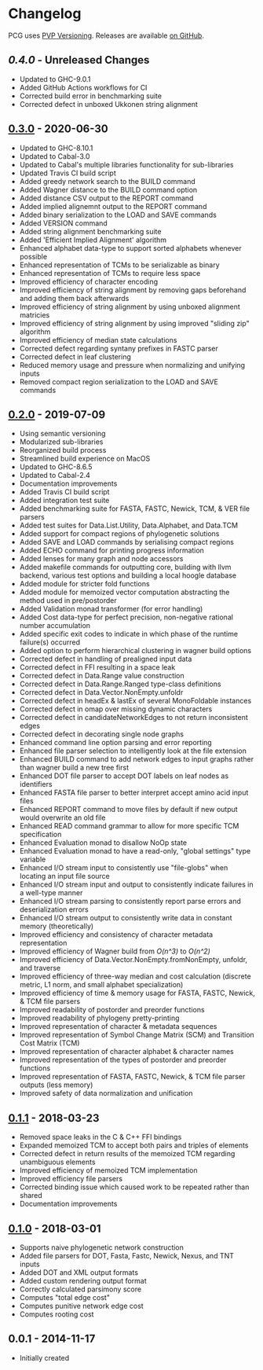 ﻿Changelog
==========

PCG uses [PVP Versioning][1].
Releases are available [on GitHub][2].


## _0.4.0_ - Unreleased Changes

* Updated to GHC-9.0.1
* Added GitHub Actions workflows for CI
* Corrected build error in benchmarking suite
* Corrected defect in unboxed Ukkonen string alignment


## [0.3.0][6] - 2020-06-30

* Updated to GHC-8.10.1
* Updated to Cabal-3.0
* Updated to Cabal's multiple libraries functionality for sub-libraries
* Updated Travis CI build script
* Added greedy network search to the BUILD command
* Added Wagner distance to the BUILD command option
* Added distance CSV output to the REPORT command
* Added implied alignemnt output to the REPORT command
* Added binary serialization to the LOAD and SAVE commands
* Added VERSION command
* Added string alignment benchmarking suite
* Added 'Efficient Implied Alignment' algorithm
* Enhanced alphabet data-type to support sorted alphabets whenever possible
* Enhanced representation of TCMs to be serializable as binary
* Enhanced representation of TCMs to require less space
* Improved efficiency of character encoding
* Improved efficiency of string alignment by removing gaps beforehand and adding them back afterwards
* Improved efficiency of string alignment by using unboxed alignment matricies
* Improved efficiency of string alignment by using improved "sliding zip" algorithm
* Improved efficiency of median state calculations
* Corrected defect regarding syntany prefixes in FASTC parser
* Corrected defect in leaf clustering
* Reduced memory usage and pressure when normalizing and unifying inputs
* Removed compact region serialization to the LOAD and SAVE commands


## [0.2.0][5] - 2019-07-09

* Using semantic versioning
* Modularized sub-libraries
* Reorganized build process
* Streamlined build experience on MacOS
* Updated to GHC-8.6.5
* Updated to Cabal-2.4
* Documentation improvements
* Added Travis CI build script
* Added integration test suite
* Added benchmarking suite for FASTA, FASTC, Newick, TCM, & VER file parsers
* Added test suites for Data.List.Utility, Data.Alphabet, and Data.TCM
* Added support for compact regions of phylogenetic solutions
* Added SAVE and LOAD commands by serialising compact regions
* Added ECHO command for printing progress information
* Added lenses for many graph and node accessors
* Added makefile commands for outputting core, building with llvm backend, various test options and building a local hoogle database
* Added module for stricter fold functions
* Added module for memoized vector computation abstracting the method used in pre/postorder
* Added Validation monad transformer (for error handling)
* Added Cost data-type for perfect precision, non-negative rational number accumulation
* Added specific exit codes to indicate in which phase of the runtime failure(s) occurred
* Added option to perform hierarchical clustering in wagner build options
* Corrected defect in handling of prealigned input data
* Corrected defect in FFI resulting in a space leak
* Corrected defect in Data.Range value construction
* Corrected defect in Data.Range.Ranged type-class definitions
* Corrected defect in Data.Vector.NonEmpty.unfoldr
* Corrected defect in headEx & lastEx of several MonoFoldable instances
* Corrected defect in omap over missing dynamic characters
* Corrected defect in candidateNetworkEdges to not return inconsistent edges
* Corrected defect in decorating single node graphs
* Enhanced command line option parsing and error reporting
* Enhanced file parser selection to intelligently look at the file extension
* Enhanced BUILD command to add network edges to input graphs rather than wagner build a new tree first
* Enhanced DOT file parser to accept DOT labels on leaf nodes as identifiers
* Enhanced FASTA file parser to better interpret accept amino acid input files
* Enhanced REPORT command to move files by default if new output would overwrite an old file
* Enhanced READ command grammar to allow for more specific TCM specification
* Enhanced Evaluation monad to disallow NoOp state
* Enhanced Evaluation monad to have a read-only, "global settings" type variable
* Enhanced I/O stream input to consistently use "file-globs" when locating an input file source
* Enhanced I/O stream input and output to consistently indicate failures in a well-type manner
* Enhanced I/O stream parsing to consistently report parse errors and deserialization errors
* Enhanced I/O stream output to consistently write data in constant memory (theoretically)
* Improved efficiency and consistency of character metadata representation
* Improved efficiency of Wagner build from _O(n^3)_ to _O(n^2)_
* Improved efficiency of Data.Vector.NonEmpty.fromNonEmpty, unfoldr, and traverse
* Improved efficiency of three-way median and cost calculation (discrete metric, L1 norm, and small alphabet specialization)
* Improved efficiency of time & memory usage for FASTA, FASTC, Newick, & TCM file parsers
* Improved readability of postorder and preorder functions
* Improved readability of phylogeny pretty-printing
* Improved representation of character & metadata sequences
* Improved representation of Symbol Change Matrix (SCM) and Transition Cost Matrix (TCM)
* Improved representation of character alphabet & character names
* Improved representation of the types of postorder and preorder functions
* Improved representation of FASTA, FASTC, Newick, & TCM file parser outputs (less memory)
* Improved safety of data normalization and unification


## [0.1.1][4] - 2018-03-23

* Removed space leaks in the C & C++ FFI bindings
* Expanded memoized TCM to accept both pairs and triples of elements
* Corrected defect in return results of the memoized TCM regarding unambiguous elements
* Improved efficiency of memoized TCM implementation
* Improved efficiency file parsers
* Corrected binding issue which caused work to be repeated rather than shared
* Documentation improvements


## [0.1.0][3] - 2018-03-01

* Supports naive phylogenetic network construction
* Added file parsers for DOT, Fasta, Fastc, Newick, Nexus, and TNT inputs
* Added DOT and XML output formats
* Added custom rendering output format
* Correctly calculated parsimony score
* Computes "total edge cost"
* Computes punitive network edge cost
* Computes rooting cost


## 0.0.1 - 2014-11-17

* Initially created


[1]: https://pvp.haskell.org
[2]: https://github.com/amnh/PCG/releases
[3]: https://github.com/amnh/PCG/releases/tag/0.1.0
[4]: https://github.com/amnh/PCG/releases/tag/0.1.1
[5]: https://github.com/amnh/PCG/releases/tag/0.2.0
[6]: https://github.com/amnh/PCG/releases/tag/0.3.0

